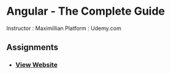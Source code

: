 # Angular - The Complete Guide
Instructor : Maximillian 
Platform : Udemy.com

## Assignments
* ### [View Website](./Assignment1/)
